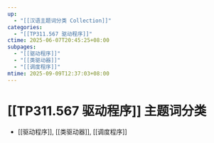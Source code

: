 ```yaml
---
up:
  - "[[汉语主题词分类 Collection]]"
categories:
  - "[[TP311.567 驱动程序]]"
ctime: 2025-06-07T20:45:25+08:00
subpages:
  - "[[驱动程序]]"
  - "[[类驱动器]]"
  - "[[调度程序]]"
mtime: 2025-09-09T12:37:03+08:00
---
```


# [[TP311.567 驱动程序]] 主题词分类

- [[驱动程序]], [[类驱动器]], [[调度程序]]
